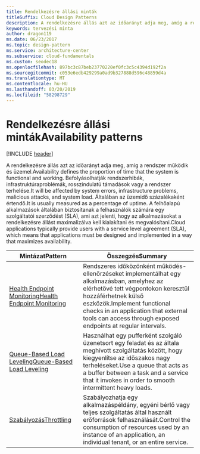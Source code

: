 ```yaml
---
title: Rendelkezésre állási minták
titleSuffix: Cloud Design Patterns
description: A rendelkezésre állás azt az időarányt adja meg, amíg a rendszer működik és üzemel. Befolyásolhatják rendszerhibák, infrastruktúraproblémák, rosszindulatú támadások vagy a rendszer terhelése. Általában az üzemidő százalékaként értendő. A felhőalapú alkalmazások általában biztosítanak a felhasználók számára egy szolgáltatói szerződést (SLA), ami azt jelenti, hogy az alkalmazásokat a rendelkezésre állást maximalizálva kell kialakítani és megvalósítani.
keywords: tervezési minta
author: dragon119
ms.date: 06/23/2017
ms.topic: design-pattern
ms.service: architecture-center
ms.subservice: cloud-fundamentals
ms.custom: seodec18
ms.openlocfilehash: 897bc3c87beb23770220ef0fc3c5c4394d192f2a
ms.sourcegitcommit: c053e6edb429299a0ad9b327888d596c48859d4a
ms.translationtype: MT
ms.contentlocale: hu-HU
ms.lasthandoff: 03/20/2019
ms.locfileid: "58298729"
---
```

# <a name="availability-patterns"></a><span data-ttu-id="c1534-107">Rendelkezésre állási minták</span><span class="sxs-lookup"><span data-stu-id="c1534-107">Availability patterns</span></span>

[!INCLUDE [header](../../_includes/header.md)]

<span data-ttu-id="c1534-108">A rendelkezésre állás azt az időarányt adja meg, amíg a rendszer működik és üzemel.</span><span class="sxs-lookup"><span data-stu-id="c1534-108">Availability defines the proportion of time that the system is functional and working.</span></span> <span data-ttu-id="c1534-109">Befolyásolhatják rendszerhibák, infrastruktúraproblémák, rosszindulatú támadások vagy a rendszer terhelése.</span><span class="sxs-lookup"><span data-stu-id="c1534-109">It will be affected by system errors, infrastructure problems, malicious attacks, and system load.</span></span> <span data-ttu-id="c1534-110">Általában az üzemidő százalékaként értendő.</span><span class="sxs-lookup"><span data-stu-id="c1534-110">It is usually measured as a percentage of uptime.</span></span> <span data-ttu-id="c1534-111">A felhőalapú alkalmazások általában biztosítanak a felhasználók számára egy szolgáltatói szerződést (SLA), ami azt jelenti, hogy az alkalmazásokat a rendelkezésre állást maximalizálva kell kialakítani és megvalósítani.</span><span class="sxs-lookup"><span data-stu-id="c1534-111">Cloud applications typically provide users with a service level agreement (SLA), which means that applications must be designed and implemented in a way that maximizes availability.</span></span>

|                            <span data-ttu-id="c1534-112">Mintázat</span><span class="sxs-lookup"><span data-stu-id="c1534-112">Pattern</span></span>                             |                                                           <span data-ttu-id="c1534-113">Összegzés</span><span class="sxs-lookup"><span data-stu-id="c1534-113">Summary</span></span>                                                            |
|----------------------------------------------------------------|------------------------------------------------------------------------------------------------------------------------------|
| [<span data-ttu-id="c1534-114">Health Endpoint Monitoring</span><span class="sxs-lookup"><span data-stu-id="c1534-114">Health Endpoint Monitoring</span></span>](../health-endpoint-monitoring.md) | <span data-ttu-id="c1534-115">Rendszeres időközönként működés-ellenőrzéseket implementálhat egy alkalmazásban, amelyhez az elérhetővé tett végpontokon keresztül hozzáférhetnek külső eszközök.</span><span class="sxs-lookup"><span data-stu-id="c1534-115">Implement functional checks in an application that external tools can access through exposed endpoints at regular intervals.</span></span> |
|  [<span data-ttu-id="c1534-116">Queue-Based Load Leveling</span><span class="sxs-lookup"><span data-stu-id="c1534-116">Queue-Based Load Leveling</span></span>](../queue-based-load-leveling.md)  | <span data-ttu-id="c1534-117">Használhat egy pufferként szolgáló üzenetsort egy feladat és az általa meghívott szolgáltatás között, hogy kiegyenlítse az időszakos nagy terheléseket.</span><span class="sxs-lookup"><span data-stu-id="c1534-117">Use a queue that acts as a buffer between a task and a service that it invokes in order to smooth intermittent heavy loads.</span></span>  |
|                 [<span data-ttu-id="c1534-118">Szabályozás</span><span class="sxs-lookup"><span data-stu-id="c1534-118">Throttling</span></span>](../throttling.md)                 |   <span data-ttu-id="c1534-119">Szabályozhatja egy alkalmazáspéldány, egyéni bérlő vagy teljes szolgáltatás által használt erőforrások felhasználását.</span><span class="sxs-lookup"><span data-stu-id="c1534-119">Control the consumption of resources used by an instance of an application, an individual tenant, or an entire service.</span></span>    |
